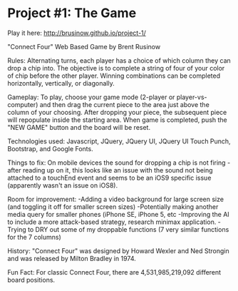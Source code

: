 # Project #1: The Game

Play it here: http://brusinow.github.io/project-1/

"Connect Four" Web Based Game by Brent Rusinow

Rules: Alternating turns, each player has a choice of which column they can drop a chip into. The objective is to complete a string of four of your color of chip before the other player.  Winning combinations can be completed horizontally, vertically, or diagonally.

Gameplay: To play, choose your game mode (2-player or player-vs-computer) and then drag the current piece to the area just above the column of your choosing. After dropping your piece, the subsequent piece will repopulate inside the starting area. When game is completed, push the "NEW GAME" button and the board will be reset.

Technologies used: Javascript, JQuery, JQuery UI, JQuery UI Touch Punch, Bootstrap, and Google Fonts.

Things to fix: On mobile devices the sound for dropping a chip is not firing - after reading up on it, this looks like an issue with the sound not being attached to a touchEnd event and seems to be an iOS9 specific issue (apparently wasn't an issue on iOS8).

Room for improvement: 
-Adding a video background for large screen size (and toggling it off for smaller screen sizes) 
-Potentially making another media query for smaller phones (iPhone SE, iPhone 5, etc
-Improving the AI to include a more attack-based strategy, research minimax application.
-Trying to DRY out some of my droppable functions (7 very similar functions for the 7 columns)



History: "Connect Four" was designed by Howard Wexler and Ned Strongin and was released by Milton Bradley in 1974.

Fun Fact: For classic Connect Four, there are 4,531,985,219,092 different board positions.